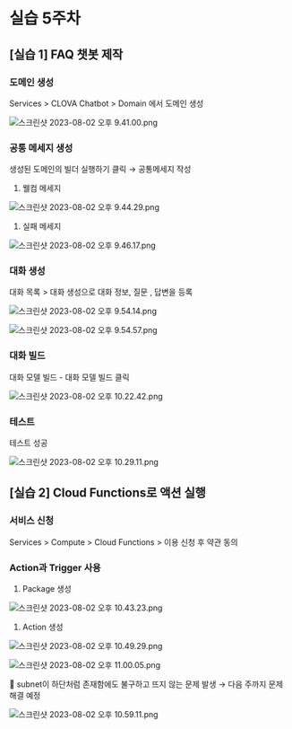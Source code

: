 # 실습 5주차

## [실습 1] **FAQ 챗봇 제작**

### 도메인 생성

Services > CLOVA Chatbot > Domain 에서 도메인 생성

![스크린샷 2023-08-02 오후 9.41.00.png](%E1%84%89%E1%85%B5%E1%86%AF%E1%84%89%E1%85%B3%E1%86%B8%205%E1%84%8C%E1%85%AE%E1%84%8E%E1%85%A1%20cc084536d2e042b38602bd7aca0f9daf/%25E1%2584%2589%25E1%2585%25B3%25E1%2584%258F%25E1%2585%25B3%25E1%2584%2585%25E1%2585%25B5%25E1%2586%25AB%25E1%2584%2589%25E1%2585%25A3%25E1%2586%25BA_2023-08-02_%25E1%2584%258B%25E1%2585%25A9%25E1%2584%2592%25E1%2585%25AE_9.41.00.png)

### 공통 메세지 생성

생성된 도메인의 빌더 실행하기 클릭 → 공통메세지 작성

1. 웰컴 메세지

![스크린샷 2023-08-02 오후 9.44.29.png](%E1%84%89%E1%85%B5%E1%86%AF%E1%84%89%E1%85%B3%E1%86%B8%205%E1%84%8C%E1%85%AE%E1%84%8E%E1%85%A1%20cc084536d2e042b38602bd7aca0f9daf/%25E1%2584%2589%25E1%2585%25B3%25E1%2584%258F%25E1%2585%25B3%25E1%2584%2585%25E1%2585%25B5%25E1%2586%25AB%25E1%2584%2589%25E1%2585%25A3%25E1%2586%25BA_2023-08-02_%25E1%2584%258B%25E1%2585%25A9%25E1%2584%2592%25E1%2585%25AE_9.44.29.png)

1. 실패 메세지

![스크린샷 2023-08-02 오후 9.46.17.png](%E1%84%89%E1%85%B5%E1%86%AF%E1%84%89%E1%85%B3%E1%86%B8%205%E1%84%8C%E1%85%AE%E1%84%8E%E1%85%A1%20cc084536d2e042b38602bd7aca0f9daf/%25E1%2584%2589%25E1%2585%25B3%25E1%2584%258F%25E1%2585%25B3%25E1%2584%2585%25E1%2585%25B5%25E1%2586%25AB%25E1%2584%2589%25E1%2585%25A3%25E1%2586%25BA_2023-08-02_%25E1%2584%258B%25E1%2585%25A9%25E1%2584%2592%25E1%2585%25AE_9.46.17.png)

### 대화 생성

대화 목록 > 대화 생성으로 대화 정보, 질문 , 답변을 등록

![스크린샷 2023-08-02 오후 9.54.14.png](%E1%84%89%E1%85%B5%E1%86%AF%E1%84%89%E1%85%B3%E1%86%B8%205%E1%84%8C%E1%85%AE%E1%84%8E%E1%85%A1%20cc084536d2e042b38602bd7aca0f9daf/%25E1%2584%2589%25E1%2585%25B3%25E1%2584%258F%25E1%2585%25B3%25E1%2584%2585%25E1%2585%25B5%25E1%2586%25AB%25E1%2584%2589%25E1%2585%25A3%25E1%2586%25BA_2023-08-02_%25E1%2584%258B%25E1%2585%25A9%25E1%2584%2592%25E1%2585%25AE_9.54.14.png)

![스크린샷 2023-08-02 오후 9.54.57.png](%E1%84%89%E1%85%B5%E1%86%AF%E1%84%89%E1%85%B3%E1%86%B8%205%E1%84%8C%E1%85%AE%E1%84%8E%E1%85%A1%20cc084536d2e042b38602bd7aca0f9daf/%25E1%2584%2589%25E1%2585%25B3%25E1%2584%258F%25E1%2585%25B3%25E1%2584%2585%25E1%2585%25B5%25E1%2586%25AB%25E1%2584%2589%25E1%2585%25A3%25E1%2586%25BA_2023-08-02_%25E1%2584%258B%25E1%2585%25A9%25E1%2584%2592%25E1%2585%25AE_9.54.57.png)

### 대화 빌드

대화 모델 빌드 - 대화 모델 빌드 클릭

![스크린샷 2023-08-02 오후 10.22.42.png](%E1%84%89%E1%85%B5%E1%86%AF%E1%84%89%E1%85%B3%E1%86%B8%205%E1%84%8C%E1%85%AE%E1%84%8E%E1%85%A1%20cc084536d2e042b38602bd7aca0f9daf/%25E1%2584%2589%25E1%2585%25B3%25E1%2584%258F%25E1%2585%25B3%25E1%2584%2585%25E1%2585%25B5%25E1%2586%25AB%25E1%2584%2589%25E1%2585%25A3%25E1%2586%25BA_2023-08-02_%25E1%2584%258B%25E1%2585%25A9%25E1%2584%2592%25E1%2585%25AE_10.22.42.png)

### 테스트

테스트 성공

![스크린샷 2023-08-02 오후 10.29.11.png](%E1%84%89%E1%85%B5%E1%86%AF%E1%84%89%E1%85%B3%E1%86%B8%205%E1%84%8C%E1%85%AE%E1%84%8E%E1%85%A1%20cc084536d2e042b38602bd7aca0f9daf/%25E1%2584%2589%25E1%2585%25B3%25E1%2584%258F%25E1%2585%25B3%25E1%2584%2585%25E1%2585%25B5%25E1%2586%25AB%25E1%2584%2589%25E1%2585%25A3%25E1%2586%25BA_2023-08-02_%25E1%2584%258B%25E1%2585%25A9%25E1%2584%2592%25E1%2585%25AE_10.29.11.png)

## [실습 2] **Cloud Functions로 액션 실행**

### 서비스 신청

Services > Compute > Cloud Functions > 이용 신청 후 약관 동의

### Action과 Trigger 사용

1. Package 생성

![스크린샷 2023-08-02 오후 10.43.23.png](%E1%84%89%E1%85%B5%E1%86%AF%E1%84%89%E1%85%B3%E1%86%B8%205%E1%84%8C%E1%85%AE%E1%84%8E%E1%85%A1%20cc084536d2e042b38602bd7aca0f9daf/%25E1%2584%2589%25E1%2585%25B3%25E1%2584%258F%25E1%2585%25B3%25E1%2584%2585%25E1%2585%25B5%25E1%2586%25AB%25E1%2584%2589%25E1%2585%25A3%25E1%2586%25BA_2023-08-02_%25E1%2584%258B%25E1%2585%25A9%25E1%2584%2592%25E1%2585%25AE_10.43.23.png)

1. Action 생성

![스크린샷 2023-08-02 오후 10.49.29.png](%E1%84%89%E1%85%B5%E1%86%AF%E1%84%89%E1%85%B3%E1%86%B8%205%E1%84%8C%E1%85%AE%E1%84%8E%E1%85%A1%20cc084536d2e042b38602bd7aca0f9daf/%25E1%2584%2589%25E1%2585%25B3%25E1%2584%258F%25E1%2585%25B3%25E1%2584%2585%25E1%2585%25B5%25E1%2586%25AB%25E1%2584%2589%25E1%2585%25A3%25E1%2586%25BA_2023-08-02_%25E1%2584%258B%25E1%2585%25A9%25E1%2584%2592%25E1%2585%25AE_10.49.29.png)

![스크린샷 2023-08-02 오후 11.00.05.png](%E1%84%89%E1%85%B5%E1%86%AF%E1%84%89%E1%85%B3%E1%86%B8%205%E1%84%8C%E1%85%AE%E1%84%8E%E1%85%A1%20cc084536d2e042b38602bd7aca0f9daf/%25E1%2584%2589%25E1%2585%25B3%25E1%2584%258F%25E1%2585%25B3%25E1%2584%2585%25E1%2585%25B5%25E1%2586%25AB%25E1%2584%2589%25E1%2585%25A3%25E1%2586%25BA_2023-08-02_%25E1%2584%258B%25E1%2585%25A9%25E1%2584%2592%25E1%2585%25AE_11.00.05.png)

🚨 subnet이 하단처럼 존재함에도 불구하고 뜨지 않는 문제 발생 → 다음 주까지 문제 해결 예정

![스크린샷 2023-08-02 오후 10.59.11.png](%E1%84%89%E1%85%B5%E1%86%AF%E1%84%89%E1%85%B3%E1%86%B8%205%E1%84%8C%E1%85%AE%E1%84%8E%E1%85%A1%20cc084536d2e042b38602bd7aca0f9daf/%25E1%2584%2589%25E1%2585%25B3%25E1%2584%258F%25E1%2585%25B3%25E1%2584%2585%25E1%2585%25B5%25E1%2586%25AB%25E1%2584%2589%25E1%2585%25A3%25E1%2586%25BA_2023-08-02_%25E1%2584%258B%25E1%2585%25A9%25E1%2584%2592%25E1%2585%25AE_10.59.11.png)